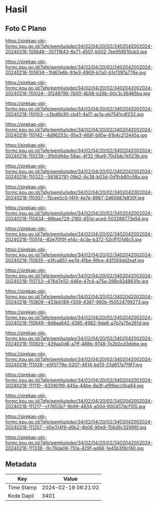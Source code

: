 # Hasil

## Foto C Plano

https://sirekap-obj-formc.kpu.go.id/7afe/pemilu/pdpr/34/02/04/20/02/3402042002024-20240218-105848--35711843-6e71-4507-b502-7ee959510cb3.jpg

https://sirekap-obj-formc.kpu.go.id/7afe/pemilu/pdpr/34/02/04/20/02/3402042002024-20240218-105934--1fd67e6b-93e3-4909-b7a0-b1cf397a776e.jpg

https://sirekap-obj-formc.kpu.go.id/7afe/pemilu/pdpr/34/02/04/20/02/3402042002024-20240218-110024--3f248799-7b00-4b58-b26b-00c3c36465ba.jpg

https://sirekap-obj-formc.kpu.go.id/7afe/pemilu/pdpr/34/02/04/20/02/3402042002024-20240218-110103--c2bd6b30-cb41-4a17-ac1a-eb7541cdf232.jpg

https://sirekap-obj-formc.kpu.go.id/7afe/pemilu/pdpr/34/02/04/20/02/3402042002024-20240218-110142--4d96253c-95e3-468f-b95e-61b4c212445a.jpg

https://sirekap-obj-formc.kpu.go.id/7afe/pemilu/pdpr/34/02/04/20/02/3402042002024-20240218-110239--3fb0d94a-58ac-4f32-9ba9-70d3dc7e523b.jpg

https://sirekap-obj-formc.kpu.go.id/7afe/pemilu/pdpr/34/02/04/20/02/3402042002024-20240218-110322--59362781-09d2-4c38-b03d-0d1fcb80c98a.jpg

https://sirekap-obj-formc.kpu.go.id/7afe/pemilu/pdpr/34/02/04/20/02/3402042002024-20240218-110357--15cee5c0-f4f4-4e7e-8967-2d65687e830f.jpg

https://sirekap-obj-formc.kpu.go.id/7afe/pemilu/pdpr/34/02/04/20/02/3402042002024-20240218-110434--86bae729-2160-451d-aced-503288773e54.jpg

https://sirekap-obj-formc.kpu.go.id/7afe/pemilu/pdpr/34/02/04/20/02/3402042002024-20240218-110514--82e70f0f-e14c-4c3e-b372-52cff101d6c5.jpg

https://sirekap-obj-formc.kpu.go.id/7afe/pemilu/pdpr/34/02/04/20/02/3402042002024-20240218-110635--e3fca851-ee7d-4fbe-99ce-43f593dd2eaf.jpg

https://sirekap-obj-formc.kpu.go.id/7afe/pemilu/pdpr/34/02/04/20/02/3402042002024-20240218-110723--476d7e52-446e-47c4-a75a-288c8348631e.jpg

https://sirekap-obj-formc.kpu.go.id/7afe/pemilu/pdpr/34/02/04/20/02/3402042002024-20240218-110809--433b0189-f309-4367-990b-f50524799273.jpg

https://sirekap-obj-formc.kpu.go.id/7afe/pemilu/pdpr/34/02/04/20/02/3402042002024-20240218-110849--9d8aa642-4395-4982-9de8-a7b7a75e261d.jpg

https://sirekap-obj-formc.kpu.go.id/7afe/pemilu/pdpr/34/02/04/20/02/3402042002024-20240218-110929--429aa0d8-a7ff-486b-9748-7e2b0cd3debe.jpg

https://sirekap-obj-formc.kpu.go.id/7afe/pemilu/pdpr/34/02/04/20/02/3402042002024-20240218-111028--e5f0779e-0207-4614-bd13-23d617a7f9f7.jpg

https://sirekap-obj-formc.kpu.go.id/7afe/pemilu/pdpr/34/02/04/20/02/3402042002024-20240218-111110--632901f6-445a-44be-8a3f-af99acc0ba64.jpg

https://sirekap-obj-formc.kpu.go.id/7afe/pemilu/pdpr/34/02/04/20/02/3402042002024-20240218-111217--cf7652b7-9b99-4834-a00d-900457dcf105.jpg

https://sirekap-obj-formc.kpu.go.id/7afe/pemilu/pdpr/34/02/04/20/02/3402042002024-20240218-111257--40e314f9-d6b2-4b06-90e9-156d9c32996f.jpg

https://sirekap-obj-formc.kpu.go.id/7afe/pemilu/pdpr/34/02/04/20/02/3402042002024-20240218-111338--9c78da08-751a-429f-ad68-1e45b3f8cf40.jpg


## Metadata

| Key        | Value               |
| ---------- | ------------------- |
| Time Stamp | 2024-02-19 06:21:02 |
| Kode Dapil | 3401                |



